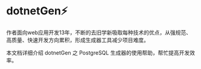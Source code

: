 # dotnetGen:zap: 


作者面向web应用开发13年，不断的去旧学新吸取每种技术的优点，从强规范、高质量、快速开发方向累积，形成生成器工具减少项目难度。

本文档详细介绍 dotnetGen 之 PostgreSQL 生成器的使用帮助，帮忙提高开发效率。
